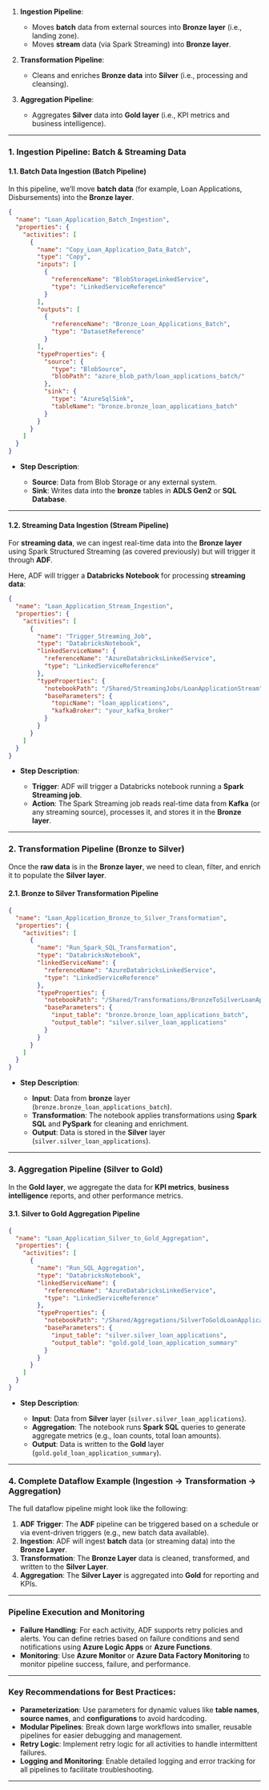 1. **Ingestion Pipeline**:

   * Moves **batch** data from external sources into **Bronze layer** (i.e., landing zone).
   * Moves **stream** data (via Spark Streaming) into **Bronze layer**.
2. **Transformation Pipeline**:

   * Cleans and enriches **Bronze data** into **Silver** (i.e., processing and cleansing).
3. **Aggregation Pipeline**:

   * Aggregates **Silver** data into **Gold layer** (i.e., KPI metrics and business intelligence).

---

### **1. Ingestion Pipeline: Batch & Streaming Data**

#### **1.1. Batch Data Ingestion (Batch Pipeline)**

In this pipeline, we’ll move **batch data** (for example, Loan Applications, Disbursements) into the **Bronze layer**.

```json
{
  "name": "Loan_Application_Batch_Ingestion",
  "properties": {
    "activities": [
      {
        "name": "Copy_Loan_Application_Data_Batch",
        "type": "Copy",
        "inputs": [
          {
            "referenceName": "BlobStorageLinkedService",
            "type": "LinkedServiceReference"
          }
        ],
        "outputs": [
          {
            "referenceName": "Bronze_Loan_Applications_Batch",
            "type": "DatasetReference"
          }
        ],
        "typeProperties": {
          "source": {
            "type": "BlobSource",
            "blobPath": "azure_blob_path/loan_applications_batch/"
          },
          "sink": {
            "type": "AzureSqlSink",
            "tableName": "bronze.bronze_loan_applications_batch"
          }
        }
      }
    ]
  }
}
```

* **Step Description**:

  * **Source**: Data from Blob Storage or any external system.
  * **Sink**: Writes data into the **bronze** tables in **ADLS Gen2** or **SQL Database**.

---

#### **1.2. Streaming Data Ingestion (Stream Pipeline)**

For **streaming data**, we can ingest real-time data into the **Bronze layer** using Spark Structured Streaming (as covered previously) but will trigger it through **ADF**.

Here, ADF will trigger a **Databricks Notebook** for processing **streaming data**:

```json
{
  "name": "Loan_Application_Stream_Ingestion",
  "properties": {
    "activities": [
      {
        "name": "Trigger_Streaming_Job",
        "type": "DatabricksNotebook",
        "linkedServiceName": {
          "referenceName": "AzureDatabricksLinkedService",
          "type": "LinkedServiceReference"
        },
        "typeProperties": {
          "notebookPath": "/Shared/StreamingJobs/LoanApplicationStream",
          "baseParameters": {
            "topicName": "loan_applications",
            "kafkaBroker": "your_kafka_broker"
          }
        }
      }
    ]
  }
}
```

* **Step Description**:

  * **Trigger**: ADF will trigger a Databricks notebook running a **Spark Streaming job**.
  * **Action**: The Spark Streaming job reads real-time data from **Kafka** (or any streaming source), processes it, and stores it in the **Bronze layer**.

---

### **2. Transformation Pipeline (Bronze to Silver)**

Once the **raw data** is in the **Bronze layer**, we need to clean, filter, and enrich it to populate the **Silver layer**.

#### **2.1. Bronze to Silver Transformation Pipeline**

```json
{
  "name": "Loan_Application_Bronze_to_Silver_Transformation",
  "properties": {
    "activities": [
      {
        "name": "Run_Spark_SQL_Transformation",
        "type": "DatabricksNotebook",
        "linkedServiceName": {
          "referenceName": "AzureDatabricksLinkedService",
          "type": "LinkedServiceReference"
        },
        "typeProperties": {
          "notebookPath": "/Shared/Transformations/BronzeToSilverLoanApplication",
          "baseParameters": {
            "input_table": "bronze.bronze_loan_applications_batch",
            "output_table": "silver.silver_loan_applications"
          }
        }
      }
    ]
  }
}
```

* **Step Description**:

  * **Input**: Data from **bronze** layer (`bronze.bronze_loan_applications_batch`).
  * **Transformation**: The notebook applies transformations using **Spark SQL** and **PySpark** for cleaning and enrichment.
  * **Output**: Data is stored in the **Silver** layer (`silver.silver_loan_applications`).

---

### **3. Aggregation Pipeline (Silver to Gold)**

In the **Gold layer**, we aggregate the data for **KPI metrics**, **business intelligence** reports, and other performance metrics.

#### **3.1. Silver to Gold Aggregation Pipeline**

```json
{
  "name": "Loan_Application_Silver_to_Gold_Aggregation",
  "properties": {
    "activities": [
      {
        "name": "Run_SQL_Aggregation",
        "type": "DatabricksNotebook",
        "linkedServiceName": {
          "referenceName": "AzureDatabricksLinkedService",
          "type": "LinkedServiceReference"
        },
        "typeProperties": {
          "notebookPath": "/Shared/Aggregations/SilverToGoldLoanApplication",
          "baseParameters": {
            "input_table": "silver.silver_loan_applications",
            "output_table": "gold.gold_loan_application_summary"
          }
        }
      }
    ]
  }
}
```

* **Step Description**:

  * **Input**: Data from **Silver** layer (`silver.silver_loan_applications`).
  * **Aggregation**: The notebook runs **Spark SQL** queries to generate aggregate metrics (e.g., loan counts, total loan amounts).
  * **Output**: Data is written to the **Gold** layer (`gold.gold_loan_application_summary`).

---

### **4. Complete Dataflow Example (Ingestion → Transformation → Aggregation)**

The full dataflow pipeline might look like the following:

1. **ADF Trigger**: The **ADF** pipeline can be triggered based on a schedule or via event-driven triggers (e.g., new batch data available).
2. **Ingestion**: ADF will ingest **batch** data (or streaming data) into the **Bronze Layer**.
3. **Transformation**: The **Bronze Layer** data is cleaned, transformed, and written to the **Silver Layer**.
4. **Aggregation**: The **Silver Layer** is aggregated into **Gold** for reporting and KPIs.

---

### **Pipeline Execution and Monitoring**

* **Failure Handling**: For each activity, ADF supports retry policies and alerts. You can define retries based on failure conditions and send notifications using **Azure Logic Apps** or **Azure Functions**.
* **Monitoring**: Use **Azure Monitor** or **Azure Data Factory Monitoring** to monitor pipeline success, failure, and performance.

---

### **Key Recommendations for Best Practices**:

* **Parameterization**: Use parameters for dynamic values like **table names**, **source names**, and **configurations** to avoid hardcoding.
* **Modular Pipelines**: Break down large workflows into smaller, reusable pipelines for easier debugging and management.
* **Retry Logic**: Implement retry logic for all activities to handle intermittent failures.
* **Logging and Monitoring**: Enable detailed logging and error tracking for all pipelines to facilitate troubleshooting.

---
